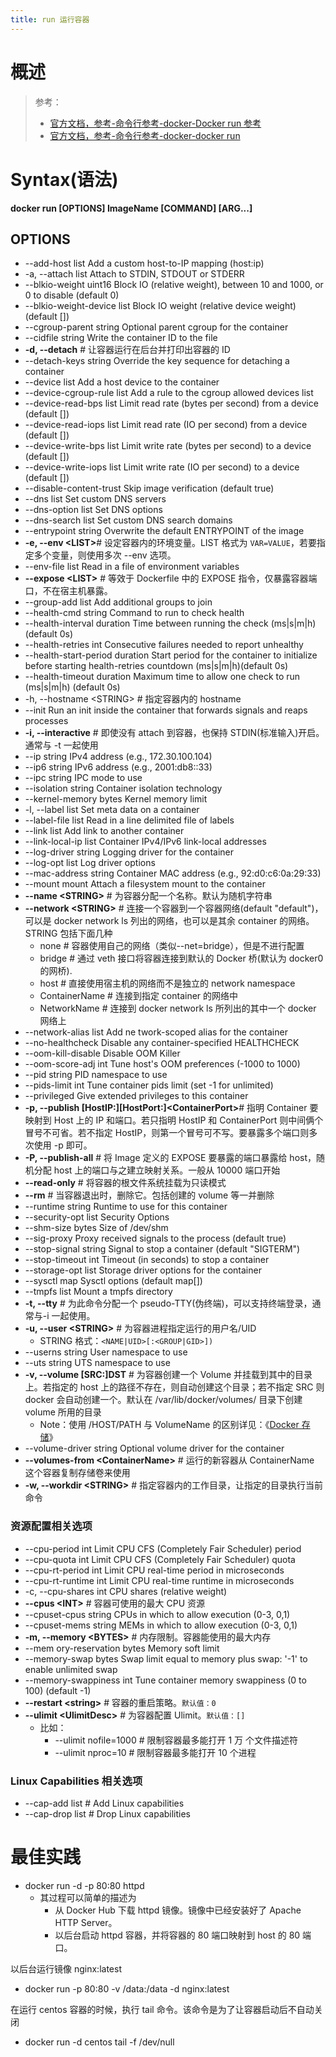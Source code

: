 ```yaml
---
title: run 运行容器
---
```


# 概述

> 参考：
>
> - [官方文档，参考-命令行参考-docker-Docker run 参考](https://docs.docker.com/engine/reference/run/)
> - [官方文档，参考-命令行参考-docker-docker run](https://docs.docker.com/engine/reference/commandline/run/)

# Syntax(语法)

**docker run \[OPTIONS] ImageName \[COMMAND] \[ARG...]**

## OPTIONS

- --add-host list Add a custom host-to-IP mapping (host:ip)
- -a, --attach list Attach to STDIN, STDOUT or STDERR
- --blkio-weight uint16 Block IO (relative weight), between 10 and 1000, or 0 to disable (default 0)
- --blkio-weight-device list Block IO weight (relative device weight) (default \[])
- --cgroup-parent string Optional parent cgroup for the container
- --cidfile string Write the container ID to the file
- **-d, --detach** # 让容器运行在后台并打印出容器的 ID
- --detach-keys string Override the key sequence for detaching a container
- --device list Add a host device to the container
- --device-cgroup-rule list Add a rule to the cgroup allowed devices list
- --device-read-bps list Limit read rate (bytes per second) from a device (default \[])
- --device-read-iops list Limit read rate (IO per second) from a device (default \[])
- --device-write-bps list Limit write rate (bytes per second) to a device (default \[])
- --device-write-iops list Limit write rate (IO per second) to a device (default \[])
- --disable-content-trust Skip image verification (default true)
- --dns list Set custom DNS servers
- --dns-option list Set DNS options
- --dns-search list Set custom DNS search domains
- --entrypoint string Overwrite the default ENTRYPOINT of the image
- **-e, --env \<LIST>**# 设定容器内的环境变量。LIST 格式为 `VAR=VALUE`，若要指定多个变量，则使用多次 --env 选项。
- --env-file list Read in a file of environment variables
- **--expose \<LIST>** # 等效于 Dockerfile 中的 EXPOSE 指令，仅暴露容器端口，不在宿主机暴露。
- --group-add list Add additional groups to join
- --health-cmd string Command to run to check health
- --health-interval duration Time between running the check (ms|s|m|h) (default 0s)
- --health-retries int Consecutive failures needed to report unhealthy
- --health-start-period duration Start period for the container to initialize before starting health-retries countdown (ms|s|m|h)(default 0s)
- --health-timeout duration Maximum time to allow one check to run (ms|s|m|h) (default 0s)
- -h, --hostname \<STRING> # 指定容器内的 hostname
- --init Run an init inside the container that forwards signals and reaps processes
- **-i, --interactive** # 即使没有 attach 到容器，也保持 STDIN(标准输入)开启。通常与 -t 一起使用
- --ip string IPv4 address (e.g., 172.30.100.104)
- --ip6 string IPv6 address (e.g., 2001:db8::33)
- --ipc string IPC mode to use
- --isolation string Container isolation technology
- --kernel-memory bytes Kernel memory limit
- -l, --label list Set meta data on a container
- --label-file list Read in a line delimited file of labels
- --link list Add link to another container
- --link-local-ip list Container IPv4/IPv6 link-local addresses
- --log-driver string Logging driver for the container
- --log-opt list Log driver options
- --mac-address string Container MAC address (e.g., 92:d0:c6:0a:29:33)
- --mount mount Attach a filesystem mount to the container
- **--name \<STRING>** # 为容器分配一个名称。默认为随机字符串
- **--network \<STRING>** # 连接一个容器到一个容器网络(default "default")，可以是 docker network ls 列出的网络，也可以是其余 container 的网络。STRING 包括下面几种
  - none # 容器使用自己的网络（类似--net=bridge），但是不进行配置
  - bridge # 通过 veth 接口将容器连接到默认的 Docker 桥(默认为 docker0 的网桥).
  - host # 直接使用宿主机的网络而不是独立的 network namespace
  - ContainerName # 连接到指定 container 的网络中
  - NetworkName # 连接到 docker network ls 所列出的其中一个 docker 网络上
- --network-alias list Add ne twork-scoped alias for the container
- --no-healthcheck Disable any container-specified HEALTHCHECK
- --oom-kill-disable Disable OOM Killer
- --oom-score-adj int Tune host's OOM preferences (-1000 to 1000)
- --pid string PID namespace to use
- --pids-limit int Tune container pids limit (set -1 for unlimited)
- --privileged Give extended privileges to this container
- **-p, --publish \[HostIP:]\[HostPort:]\<ContainerPort>**# 指明 Container 要映射到 Host 上的 IP 和端口。若只指明 HostIP 和 ContainerPort 则中间俩个冒号不可省。若不指定 HostIP，则第一个冒号可不写。要暴露多个端口则多次使用 -p 即可。
- **-P, --publish-all** # 将 Image 定义的 EXPOSE 要暴露的端口暴露给 host，随机分配 host 上的端口与之建立映射关系。一般从 10000 端口开始
- **--read-only** # 将容器的根文件系统挂载为只读模式
- **--rm** # 当容器退出时，删除它。包括创建的 volume 等一并删除
- --runtime string Runtime to use for this container
- --security-opt list Security Options
- --shm-size bytes Size of /dev/shm
- --sig-proxy Proxy received signals to the process (default true)
- --stop-signal string Signal to stop a container (default "SIGTERM")
- --stop-timeout int Timeout (in seconds) to stop a container
- --storage-opt list Storage driver options for the container
- --sysctl map Sysctl options (default map\[])
- --tmpfs list Mount a tmpfs directory
- **-t, --tty** # 为此命令分配一个 pseudo-TTY(伪终端)，可以支持终端登录，通常与-i 一起使用。
- **-u, --user \<STRING>** # 为容器进程指定运行的用户名/UID
  - STRING 格式：`<NAME|UID>[:<GROUP|GID>])`
- --userns string User namespace to use
- --uts string UTS namespace to use
- **-v, --volume \[SRC:]DST** # 为容器创建一个 Volume 并挂载到其中的目录上。若指定的 host 上的路径不存在，则自动创建这个目录；若不指定 SRC 则 docker 会自动创建一个。默认在 /var/lib/docker/volumes/ 目录下创建 volume 所用的目录
  - Note：使用 /HOST/PATH 与 VolumeName 的区别详见：《[Docker 存储](/docs/10.云原生/2.2.实现容器的工具/Docker/Docker%20存储.md)》
- --volume-driver string Optional volume driver for the container
- **--volumes-from \<ContainerName>** # 运行的新容器从 ContainerName 这个容器复制存储卷来使用
- **-w, --workdir \<STRING>** # 指定容器内的工作目录，让指定的目录执行当前命令

### 资源配置相关选项

- --cpu-period int Limit CPU CFS (Completely Fair Scheduler) period
- --cpu-quota int Limit CPU CFS (Completely Fair Scheduler) quota
- --cpu-rt-period int Limit CPU real-time period in microseconds
- --cpu-rt-runtime int Limit CPU real-time runtime in microseconds
- -c, --cpu-shares int CPU shares (relative weight)
- **--cpus \<INT>** # 容器可使用的最大 CPU 资源
- --cpuset-cpus string CPUs in which to allow execution (0-3, 0,1)
- --cpuset-mems string MEMs in which to allow execution (0-3, 0,1)
- **-m, --memory \<BYTES>** # 内存限制。容器能使用的最大内存
- --mem ory-reservation bytes Memory soft limit
- --memory-swap bytes Swap limit equal to memory plus swap: '-1' to enable unlimited swap
- --memory-swappiness int Tune container memory swappiness (0 to 100) (default -1)
- **--restart \<string>** # 容器的重启策略。`默认值：0`
- **--ulimit \<UlimitDesc>** # 为容器配置 Ulimit。`默认值：[]`
  - 比如：
    - --ulimit nofile=1000 # 限制容器最多能打开 1 万 个文件描述符
    - --ulimit nproc=10 # 限制容器最多能打开 10 个进程

### Linux Capabilities 相关选项

- --cap-add list # Add Linux capabilities
- --cap-drop list # Drop Linux capabilities

# 最佳实践

- docker run -d -p 80:80 httpd
  - 其过程可以简单的描述为
    - 从 Docker Hub 下载 httpd 镜像。镜像中已经安装好了 Apache HTTP Server。
    - 以后台启动 httpd 容器，并将容器的 80 端口映射到 host 的 80 端口。

以后台运行镜像 nginx:latest

- docker run -p 80:80 -v /data:/data -d nginx:latest

在运行 centos 容器的时候，执行 tail 命令。该命令是为了让容器启动后不自动关闭

- docker run -d centos tail -f /dev/null
